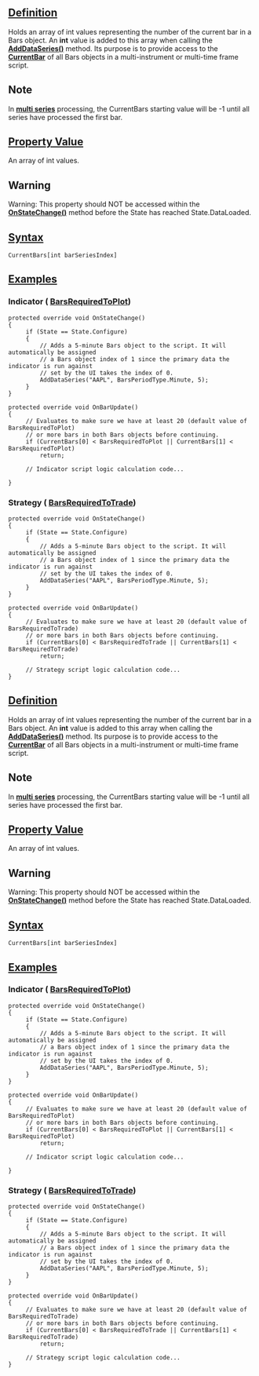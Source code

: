 ## [Definition](https://developer.ninjatrader.com/docs/desktop/currentbars\#definition)

Holds an array of int values representing the number of the current bar in a Bars object. An **int** value is added to this array when calling the **[AddDataSeries()](https://developer.ninjatrader.com/docs/desktop/adddataseries)** method. Its purpose is to provide access to the **[CurrentBar](https://developer.ninjatrader.com/docs/desktop/currentbar)** of all Bars objects in a multi-instrument or multi-time frame script.

## Note

In **[multi series](https://developer.ninjatrader.com/docs/desktop/multi_time_frame_instruments)** processing, the CurrentBars starting value will be -1 until all series have processed the first bar.

## [Property Value](https://developer.ninjatrader.com/docs/desktop/currentbars\#property-value)

An array of int values.

## Warning

Warning: This property should NOT be accessed within the **[OnStateChange()](https://developer.ninjatrader.com/docs/desktop/onstatechange)** method before the State has reached State.DataLoaded.

## [Syntax](https://developer.ninjatrader.com/docs/desktop/currentbars\#syntax)

`CurrentBars[int barSeriesIndex]`

## [Examples](https://developer.ninjatrader.com/docs/desktop/currentbars\#examples)

### Indicator ( **[BarsRequiredToPlot](https://developer.ninjatrader.com/docs/desktop/barsrequiredtoplot)**)

```jsx-150469391 csharp
protected override void OnStateChange()
{
     if (State == State.Configure)
     {
         // Adds a 5-minute Bars object to the script. It will automatically be assigned
         // a Bars object index of 1 since the primary data the indicator is run against
         // set by the UI takes the index of 0.
         AddDataSeries("AAPL", BarsPeriodType.Minute, 5);
     }
}

protected override void OnBarUpdate()
{
     // Evaluates to make sure we have at least 20 (default value of BarsRequiredToPlot)
     // or more bars in both Bars objects before continuing.
     if (CurrentBars[0] < BarsRequiredToPlot || CurrentBars[1] < BarsRequiredToPlot)
         return;

     // Indicator script logic calculation code...

}

```

### Strategy ( **[BarsRequiredToTrade](https://developer.ninjatrader.com/docs/desktop/barsrequiredtotrade)**)

```jsx-150469391 csharp
protected override void OnStateChange()
{
     if (State == State.Configure)
     {
         // Adds a 5-minute Bars object to the script. It will automatically be assigned
         // a Bars object index of 1 since the primary data the indicator is run against
         // set by the UI takes the index of 0.
         AddDataSeries("AAPL", BarsPeriodType.Minute, 5);
     }
}

protected override void OnBarUpdate()
{
     // Evaluates to make sure we have at least 20 (default value of BarsRequiredToTrade)
     // or more bars in both Bars objects before continuing.
     if (CurrentBars[0] < BarsRequiredToTrade || CurrentBars[1] < BarsRequiredToTrade)
         return;

     // Strategy script logic calculation code...
}

```

## [Definition](https://developer.ninjatrader.com/docs/desktop/currentbars\#definition)

Holds an array of int values representing the number of the current bar in a Bars object. An **int** value is added to this array when calling the **[AddDataSeries()](https://developer.ninjatrader.com/docs/desktop/adddataseries)** method. Its purpose is to provide access to the **[CurrentBar](https://developer.ninjatrader.com/docs/desktop/currentbar)** of all Bars objects in a multi-instrument or multi-time frame script.

## Note

In **[multi series](https://developer.ninjatrader.com/docs/desktop/multi_time_frame_instruments)** processing, the CurrentBars starting value will be -1 until all series have processed the first bar.

## [Property Value](https://developer.ninjatrader.com/docs/desktop/currentbars\#property-value)

An array of int values.

## Warning

Warning: This property should NOT be accessed within the **[OnStateChange()](https://developer.ninjatrader.com/docs/desktop/onstatechange)** method before the State has reached State.DataLoaded.

## [Syntax](https://developer.ninjatrader.com/docs/desktop/currentbars\#syntax)

`CurrentBars[int barSeriesIndex]`

## [Examples](https://developer.ninjatrader.com/docs/desktop/currentbars\#examples)

### Indicator ( **[BarsRequiredToPlot](https://developer.ninjatrader.com/docs/desktop/barsrequiredtoplot)**)

```jsx-150469391 csharp
protected override void OnStateChange()
{
     if (State == State.Configure)
     {
         // Adds a 5-minute Bars object to the script. It will automatically be assigned
         // a Bars object index of 1 since the primary data the indicator is run against
         // set by the UI takes the index of 0.
         AddDataSeries("AAPL", BarsPeriodType.Minute, 5);
     }
}

protected override void OnBarUpdate()
{
     // Evaluates to make sure we have at least 20 (default value of BarsRequiredToPlot)
     // or more bars in both Bars objects before continuing.
     if (CurrentBars[0] < BarsRequiredToPlot || CurrentBars[1] < BarsRequiredToPlot)
         return;

     // Indicator script logic calculation code...

}

```

### Strategy ( **[BarsRequiredToTrade](https://developer.ninjatrader.com/docs/desktop/barsrequiredtotrade)**)

```jsx-150469391 csharp
protected override void OnStateChange()
{
     if (State == State.Configure)
     {
         // Adds a 5-minute Bars object to the script. It will automatically be assigned
         // a Bars object index of 1 since the primary data the indicator is run against
         // set by the UI takes the index of 0.
         AddDataSeries("AAPL", BarsPeriodType.Minute, 5);
     }
}

protected override void OnBarUpdate()
{
     // Evaluates to make sure we have at least 20 (default value of BarsRequiredToTrade)
     // or more bars in both Bars objects before continuing.
     if (CurrentBars[0] < BarsRequiredToTrade || CurrentBars[1] < BarsRequiredToTrade)
         return;

     // Strategy script logic calculation code...
}

```
